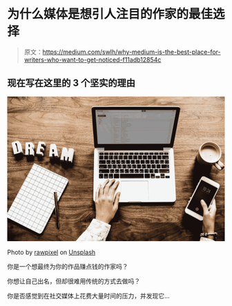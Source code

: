 # 为什么媒体是想引人注目的作家的最佳选择

> 原文：<https://medium.com/swlh/why-medium-is-the-best-place-for-writers-who-want-to-get-noticed-f11adb12854c>

## 现在写在这里的 3 个坚实的理由

![](img/bfa019b3d9a6769923015a074ee1bb4c.png)

Photo by [rawpixel](https://unsplash.com/photos/bBv219PEu54?utm_source=unsplash&utm_medium=referral&utm_content=creditCopyText) on [Unsplash](https://unsplash.com/search/photos/writer?utm_source=unsplash&utm_medium=referral&utm_content=creditCopyText)

你是一个想最终为你的作品赚点钱的作家吗？

你想让自己出名，但却很难用传统的方式去做吗？

你是否感觉到在社交媒体上花费大量时间的压力，并发现它…